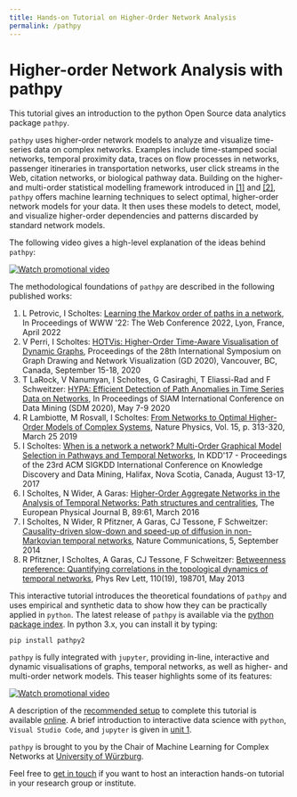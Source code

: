 ```yaml
---
title: Hands-on Tutorial on Higher-Order Network Analysis
permalink: /pathpy
---
```


# Higher-order Network Analysis with pathpy

This tutorial gives an introduction to the python Open Source data analytics package `pathpy`.

`pathpy` uses higher-order network models to analyze and visualize time-series data on complex networks. Examples include time-stamped social networks, temporal proximity data, traces on flow processes in networks, passenger itineraries in transportation networks, user click streams in the Web, citation networks, or biological pathway data. Building on the higher- and multi-order statistical modelling framework introduced in [[1]](http://www.nature.com/ncomms/2014/140924/ncomms6024/full/ncomms6024.html) and [[2]](http://dl.acm.org/citation.cfm?id=3098145), `pathpy` offers machine learning techniques to select optimal, higher-order network models for your data. It then uses these models to detect, model, and visualize higher-order dependencies and patterns discarded by standard network models.

The following video gives a high-level explanation of the ideas behind `pathpy`:

[![Watch promotional video](https://img.youtube.com/vi/CxJkVrD2ZlM/0.jpg)](https://www.youtube.com/watch?v=CxJkVrD2ZlM)

The methodological foundations of `pathpy` are described in the following published works:

1. L Petrovic, I Scholtes: [Learning the Markov order of paths in a network](https://arxiv.org/abs/2007.02861), In Proceedings of WWW '22: The Web Conference 2022, Lyon, France, April 2022
2. V Perri, I Scholtes: [HOTVis: Higher-Order Time-Aware Visualisation of Dynamic Graphs](https://arxiv.org/abs/1908.05976), Proceedings of the 28th International Symposium on Graph Drawing and Network Visualization (GD 2020), Vancouver, BC, Canada, September 15-18, 2020
3. T LaRock, V Nanumyan, I Scholtes, G Casiraghi, T Eliassi-Rad and F Schweitzer: [HYPA: Efficient Detection of Path Anomalies in Time Series Data on Networks](https://arxiv.org/abs/1905.10580), In Proceedings of SIAM International Conference on Data Mining (SDM 2020), May 7-9 2020
4. R Lambiotte, M Rosvall, I Scholtes: [From Networks to Optimal Higher-Order Models of Complex Systems](https://arxiv.org/abs/1806.05977), Nature Physics, Vol. 15, p. 313-320, March 25 2019
5. I Scholtes: [When is a network a network? Multi-Order Graphical Model Selection in Pathways and Temporal Networks](http://dl.acm.org/citation.cfm?id=3098145), In KDD'17 - Proceedings of the 23rd ACM SIGKDD International Conference on Knowledge Discovery and Data Mining, Halifax, Nova Scotia, Canada, August 13-17, 2017
6. I Scholtes, N Wider, A Garas: [Higher-Order Aggregate Networks in the Analysis of Temporal Networks: Path structures and centralities](http://dx.doi.org/10.1140/epjb/e2016-60663-0), The European Physical Journal B, 89:61, March 2016
7. I Scholtes, N Wider, R Pfitzner, A Garas, CJ Tessone, F Schweitzer: [Causality-driven slow-down and speed-up of diffusion in non-Markovian temporal networks](http://www.nature.com/ncomms/2014/140924/ncomms6024/full/ncomms6024.html), Nature Communications, 5, September 2014
8. R Pfitzner, I Scholtes, A Garas, CJ Tessone, F Schweitzer: [Betweenness preference: Quantifying correlations in the topological dynamics of temporal networks](http://journals.aps.org/prl/abstract/10.1103/PhysRevLett.110.198701), Phys Rev Lett, 110(19), 198701, May 2013

This interactive tutorial introduces the theoretical foundations of `pathpy` and uses empirical and synthetic data to show how they can be practically applied in `python`. The latest release of `pathpy` is available via the [python package index](https://pypi.org/project/pathpy2/). In python 3.x, you can install it by typing:

```
pip install pathpy2
```

`pathpy` is fully integrated with `jupyter`, providing in-line, interactive and dynamic visualisations of graphs, temporal networks, as well as higher- and multi-order network models. This teaser highlights some of its features:

[![Watch promotional video](https://img.youtube.com/vi/QIPqFaR2Z5c/0.jpg)](https://www.youtube.com/watch?v=QIPqFaR2Z5c)

A description of the [recommended setup](https://ingoscholtes.github.io/mathplus2022-tutorial/setup) to complete this tutorial is available [online](https://ingoscholtes.github.io/mathplus2022-tutorial/setup). A brief introduction to interactive data science with `python`, `Visual Studio Code`, and `jupyter` is given in [unit 1](https://github.com/IngoScholtes/mathplus2022-tutorial/blob/master/code/1_vscode_jupyter.py).

`pathpy` is brought to you by the Chair of Machine Learning for Complex Networks at [University of Würzburg](https://www.informatik.uni-wuerzburg.de/ml4nets/).

Feel free to [get in touch](https://www.informatik.uni-wuerzburg.de/ml4nets/) if you want to host an interaction hands-on tutorial in your research group or institute.